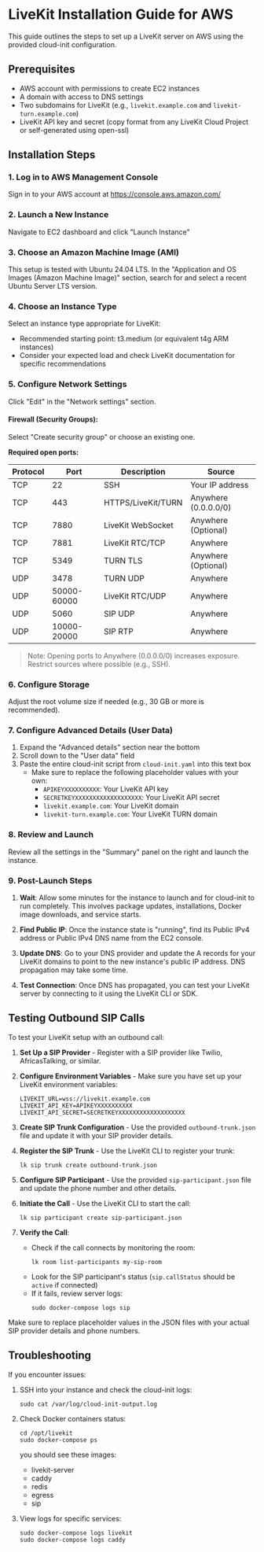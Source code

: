 # LiveKit Installation Guide for AWS

This guide outlines the steps to set up a LiveKit server on AWS using the provided cloud-init configuration.

## Prerequisites

- AWS account with permissions to create EC2 instances
- A domain with access to DNS settings
- Two subdomains for LiveKit (e.g., `livekit.example.com` and `livekit-turn.example.com`)
- LiveKit API key and secret (copy format from any LiveKit Cloud Project or self-generated using open-ssl)

## Installation Steps

### 1. Log in to AWS Management Console

Sign in to your AWS account at https://console.aws.amazon.com/

### 2. Launch a New Instance

Navigate to EC2 dashboard and click "Launch Instance"

### 3. Choose an Amazon Machine Image (AMI)

This setup is tested with Ubuntu 24.04 LTS.
In the "Application and OS Images (Amazon Machine Image)" section, search for and select a recent Ubuntu Server LTS version.

### 4. Choose an Instance Type

Select an instance type appropriate for LiveKit:

- Recommended starting point: t3.medium (or equivalent t4g ARM instances)
- Consider your expected load and check LiveKit documentation for specific recommendations

### 5. Configure Network Settings

Click "Edit" in the "Network settings" section.

#### Firewall (Security Groups):

Select "Create security group" or choose an existing one.

**Required open ports:**

| Protocol | Port        | Description        | Source               |
| -------- | ----------- | ------------------ | -------------------- |
| TCP      | 22          | SSH                | Your IP address      |
| TCP      | 443         | HTTPS/LiveKit/TURN | Anywhere (0.0.0.0/0) |
| TCP      | 7880        | LiveKit WebSocket  | Anywhere (Optional)  |
| TCP      | 7881        | LiveKit RTC/TCP    | Anywhere             |
| TCP      | 5349        | TURN TLS           | Anywhere (Optional)  |
| UDP      | 3478        | TURN UDP           | Anywhere             |
| UDP      | 50000-60000 | LiveKit RTC/UDP    | Anywhere             |
| UDP      | 5060        | SIP UDP            | Anywhere             |
| UDP      | 10000-20000 | SIP RTP            | Anywhere             |

> Note: Opening ports to Anywhere (0.0.0.0/0) increases exposure. Restrict sources where possible (e.g., SSH).

### 6. Configure Storage

Adjust the root volume size if needed (e.g., 30 GB or more is recommended).

### 7. Configure Advanced Details (User Data)

1. Expand the "Advanced details" section near the bottom
2. Scroll down to the "User data" field
3. Paste the entire cloud-init script from `cloud-init.yaml` into this text box
   - Make sure to replace the following placeholder values with your own:
     - `APIKEYXXXXXXXXXX`: Your LiveKit API key
     - `SECRETKEYXXXXXXXXXXXXXXXXXXX`: Your LiveKit API secret
     - `livekit.example.com`: Your LiveKit domain
     - `livekit-turn.example.com`: Your LiveKit TURN domain

### 8. Review and Launch

Review all the settings in the "Summary" panel on the right and launch the instance.

### 9. Post-Launch Steps

1. **Wait**: Allow some minutes for the instance to launch and for cloud-init to run completely. This involves package updates, installations, Docker image downloads, and service starts.

2. **Find Public IP**: Once the instance state is "running", find its Public IPv4 address or Public IPv4 DNS name from the EC2 console.

3. **Update DNS**: Go to your DNS provider and update the A records for your LiveKit domains to point to the new instance's public IP address. DNS propagation may take some time.

4. **Test Connection**: Once DNS has propagated, you can test your LiveKit server by connecting to it using the LiveKit CLI or SDK.

## Testing Outbound SIP Calls

To test your LiveKit setup with an outbound call:

1. **Set Up a SIP Provider** - Register with a SIP provider like Twilio, AfricasTalking, or similar.

2. **Configure Environment Variables** - Make sure you have set up your LiveKit environment variables:

   ```
   LIVEKIT_URL=wss://livekit.example.com
   LIVEKIT_API_KEY=APIKEYXXXXXXXXXX
   LIVEKIT_API_SECRET=SECRETKEYXXXXXXXXXXXXXXXXXXX
   ```

3. **Create SIP Trunk Configuration** - Use the provided `outbound-trunk.json` file and update it with your SIP provider details.

4. **Register the SIP Trunk** - Use the LiveKit CLI to register your trunk:

   ```
   lk sip trunk create outbound-trunk.json
   ```

5. **Configure SIP Participant** - Use the provided `sip-participant.json` file and update the phone number and other details.

6. **Initiate the Call** - Use the LiveKit CLI to start the call:

   ```
   lk sip participant create sip-participant.json
   ```

7. **Verify the Call**:
   - Check if the call connects by monitoring the room:
     ```
     lk room list-participants my-sip-room
     ```
   - Look for the SIP participant's status (`sip.callStatus` should be `active` if connected)
   - If it fails, review server logs:
     ```
     sudo docker-compose logs sip
     ```

Make sure to replace placeholder values in the JSON files with your actual SIP provider details and phone numbers.

## Troubleshooting

If you encounter issues:

1. SSH into your instance and check the cloud-init logs:

   ```
   sudo cat /var/log/cloud-init-output.log
   ```

2. Check Docker containers status:

   ```
   cd /opt/livekit
   sudo docker-compose ps
   ```

   you should see these images:

   - livekit-server
   - caddy
   - redis
   - egress
   - sip

3. View logs for specific services:
   ```
   sudo docker-compose logs livekit
   sudo docker-compose logs caddy
   ```
